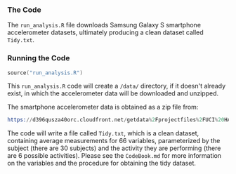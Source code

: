 ### The Code
The `run_analysis.R` file downloads Samsung Galaxy S smartphone accelerometer datasets, ultimately producing a clean dataset called `Tidy.txt`.

### Running the Code
```S
source("run_analysis.R")
```
This `run_analysis.R` code will create a `/data/` directory, if it doesn't already exist, in which the accelerometer data will be downloaded and unzipped.

The smartphone accelerometer data is obtained as a zip file from:
```S
https://d396qusza40orc.cloudfront.net/getdata%2Fprojectfiles%2FUCI%20HAR%20Dataset.zip
```
The code will write a file called `Tidy.txt`, which is a clean dataset, containing average measurements for 66 variables, parameterized by the subject (there are 30 subjects) and the activity they are performing (there are 6 possible activities). Please see the `CodeBook.md` for more information on the variables and the procedure for obtaining the tidy dataset.



